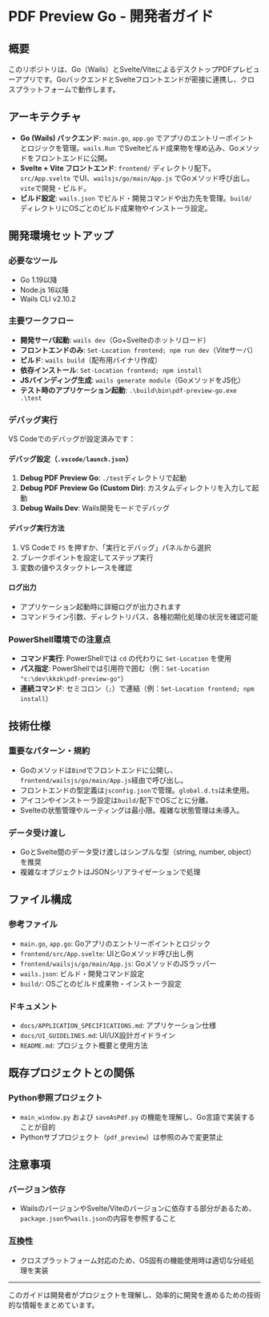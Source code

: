 # PDF Preview Go - 開発者ガイド

## 概要
このリポジトリは、Go（Wails）とSvelte/ViteによるデスクトップPDFプレビューアプリです。GoバックエンドとSvelteフロントエンドが密接に連携し、クロスプラットフォームで動作します。

## アーキテクチャ
- **Go (Wails) バックエンド**: `main.go`, `app.go` でアプリのエントリーポイントとロジックを管理。`wails.Run` でSvelteビルド成果物を埋め込み、Goメソッドをフロントエンドに公開。
- **Svelte + Vite フロントエンド**: `frontend/` ディレクトリ配下。`src/App.svelte` でUI、`wailsjs/go/main/App.js` でGoメソッド呼び出し。`vite`で開発・ビルド。
- **ビルド設定**: `wails.json` でビルド・開発コマンドや出力先を管理。`build/` ディレクトリにOSごとのビルド成果物やインストーラ設定。

## 開発環境セットアップ

### 必要なツール
- Go 1.19以降
- Node.js 16以降
- Wails CLI v2.10.2

### 主要ワークフロー
- **開発サーバ起動**: `wails dev`（Go+Svelteのホットリロード）
- **フロントエンドのみ**: `Set-Location frontend; npm run dev`（Viteサーバ）
- **ビルド**: `wails build`（配布用バイナリ作成）
- **依存インストール**: `Set-Location frontend; npm install`
- **JSバインディング生成**: `wails generate module`（GoメソッドをJS化）
- **テスト時のアプリケーション起動**: `.\build\bin\pdf-preview-go.exe .\test`

### デバッグ実行
VS Codeでのデバッグが設定済みです：

#### デバッグ設定（`.vscode/launch.json`）
1. **Debug PDF Preview Go**: `./test`ディレクトリで起動
2. **Debug PDF Preview Go (Custom Dir)**: カスタムディレクトリを入力して起動
3. **Debug Wails Dev**: Wails開発モードでデバッグ

#### デバッグ実行方法
1. VS Codeで `F5` を押すか、「実行とデバッグ」パネルから選択
2. ブレークポイントを設定してステップ実行
3. 変数の値やスタックトレースを確認

#### ログ出力
- アプリケーション起動時に詳細ログが出力されます
- コマンドライン引数、ディレクトリパス、各種初期化処理の状況を確認可能

### PowerShell環境での注意点
- **コマンド実行**: PowerShellでは `cd` の代わりに `Set-Location` を使用
- **パス指定**: PowerShellでは引用符で囲む（例：`Set-Location "c:\dev\kkzk\pdf-preview-go"`）
- **連続コマンド**: セミコロン（`;`）で連結（例：`Set-Location frontend; npm install`）

## 技術仕様

### 重要なパターン・規約
- Goのメソッドは`Bind`でフロントエンドに公開し、`frontend/wailsjs/go/main/App.js`経由で呼び出し。
- フロントエンドの型定義は`jsconfig.json`で管理。`global.d.ts`は未使用。
- アイコンやインストーラ設定は`build/`配下でOSごとに分離。
- Svelteの状態管理やルーティングは最小限。複雑な状態管理は未導入。

### データ受け渡し
- GoとSvelte間のデータ受け渡しはシンプルな型（string, number, object）を推奨
- 複雑なオブジェクトはJSONシリアライゼーションで処理

## ファイル構成

### 参考ファイル
- `main.go`, `app.go`: Goアプリのエントリーポイントとロジック
- `frontend/src/App.svelte`: UIとGoメソッド呼び出し例
- `frontend/wailsjs/go/main/App.js`: GoメソッドのJSラッパー
- `wails.json`: ビルド・開発コマンド設定
- `build/`: OSごとのビルド成果物・インストーラ設定

### ドキュメント
- `docs/APPLICATION_SPECIFICATIONS.md`: アプリケーション仕様
- `docs/UI_GUIDELINES.md`: UI/UX設計ガイドライン
- `README.md`: プロジェクト概要と使用方法

## 既存プロジェクトとの関係

### Python参照プロジェクト
- `main_window.py` および `saveAsPdf.py` の機能を理解し、Go言語で実装することが目的
- Pythonサブプロジェクト（`pdf_preview`）は参照のみで変更禁止

## 注意事項

### バージョン依存
- WailsのバージョンやSvelte/Viteのバージョンに依存する部分があるため、`package.json`や`wails.json`の内容を参照すること

### 互換性
- クロスプラットフォーム対応のため、OS固有の機能使用時は適切な分岐処理を実装

---

このガイドは開発者がプロジェクトを理解し、効率的に開発を進めるための技術的な情報をまとめています。
